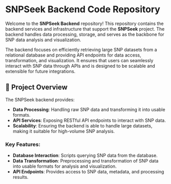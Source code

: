 # SNPSeek Backend Code Repository

Welcome to the **SNPSeek Backend** repository! This repository contains the backend services and infrastructure that support the **SNPSeek** project. The backend handles data processing, storage, and serves as the backbone for SNP data analysis and visualization.

The backend focuses on efficiently retrieving large SNP datasets from a relational database and providing API endpoints for data access, transformation, and visualization. It ensures that users can seamlessly interact with SNP data through APIs and is designed to be scalable and extensible for future integrations.

## 🧬 Project Overview

The SNPSeek backend provides:
- **Data Processing**: Handling raw SNP data and transforming it into usable formats.
- **API Services**: Exposing RESTful API endpoints to interact with SNP data.
- **Scalability**: Ensuring the backend is able to handle large datasets, making it suitable for high-volume SNP analysis.

### Key Features:
- **Database Interaction**: Scripts querying SNP data from the database.
- **Data Transformation**: Preprocessing and transformation of SNP data into usable formats for analysis and visualization.
- **API Endpoints**: Provides access to SNP data, metadata, and processing results.
